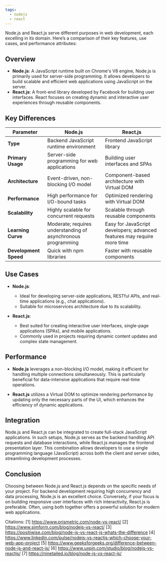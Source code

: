 ```yaml
---
tags:
  - nodejs
  - react
---
```

Node.js and React.js serve different purposes in web development, each excelling in its domain. Here’s a comparison of their key features, use cases, and performance attributes:

## Overview

- **Node.js**: A JavaScript runtime built on Chrome's V8 engine, Node.js is primarily used for server-side programming. It allows developers to build scalable and efficient web applications using JavaScript on the server.
- **React.js**: A front-end library developed by Facebook for building user interfaces. React focuses on creating dynamic and interactive user experiences through reusable components.

## Key Differences

| Parameter             | Node.js                                                      | React.js                                                                |
| --------------------- | ------------------------------------------------------------ | ----------------------------------------------------------------------- |
| **Type**              | Backend JavaScript runtime environment                       | Frontend JavaScript library                                             |
| **Primary Usage**     | Server-side programming for web applications                 | Building user interfaces and SPAs                                       |
| **Architecture**      | Event-driven, non-blocking I/O model                         | Component-based architecture with Virtual DOM                           |
| **Performance**       | High performance for I/O-bound tasks                         | Optimized rendering with Virtual DOM                                    |
| **Scalability**       | Highly scalable for concurrent requests                      | Scalable through reusable components                                    |
| **Learning Curve**    | Moderate; requires understanding of asynchronous programming | Easy for JavaScript developers; advanced features may require more time |
| **Development Speed** | Quick with npm libraries                                     | Faster with reusable components                                         |

## Use Cases

- **Node.js**:
  - Ideal for developing server-side applications, RESTful APIs, and real-time applications (e.g., chat applications).
  - Suitable for microservices architecture due to its scalability.

- **React.js**:
  - Best suited for creating interactive user interfaces, single-page applications (SPAs), and mobile applications.
  - Commonly used in projects requiring dynamic content updates and complex state management.

## Performance

- **Node.js** leverages a non-blocking I/O model, making it efficient for handling multiple connections simultaneously. This is particularly beneficial for data-intensive applications that require real-time operations.
  
- **React.js** utilizes a Virtual DOM to optimize rendering performance by updating only the necessary parts of the UI, which enhances the efficiency of dynamic applications.

## Integration

Node.js and React.js can be integrated to create full-stack JavaScript applications. In such setups, Node.js serves as the backend handling API requests and database interactions, while React.js manages the frontend presentation layer. This combination allows developers to use a single programming language (JavaScript) across both the client and server sides, streamlining development processes.

## Conclusion

Choosing between Node.js and React.js depends on the specific needs of your project. For backend development requiring high concurrency and data processing, Node.js is an excellent choice. Conversely, if your focus is on building responsive user interfaces with rich interactivity, React.js is preferable. Often, using both together offers a powerful solution for modern web applications.

Citations:
[1] https://www.prismetric.com/node-vs-react/
[2] https://www.simform.com/blog/nodejs-vs-react/
[3] https://positiwise.com/blog/node-js-vs-react-js-whats-the-difference
[4] https://www.linkedin.com/pulse/nodejs-vs-reactjs-which-choose-your-web-app-project
[5] https://www.geeksforgeeks.org/difference-between-node-js-and-react-js/
[6] https://www.uxpin.com/studio/blog/nodejs-vs-reactjs/
[7] https://ninetailed.io/blog/node-js-vs-react-js/